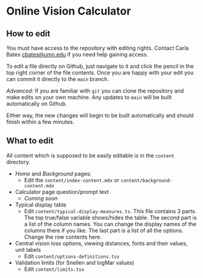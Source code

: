 # Online Vision Calculator

## How to edit

You must have access to the repository with editing rights. Contact Carla Bates <cbates@umn.edu> if you need help gaining access.

To edit a file directly on Github, just navigate to it and click the pencil in the top right corner of the file contents. Once you are happy with your edit you can commit it directly to the `main` branch.

*Advanced:* If you are familiar with `git` you can clone the repository and make edits on your own machine. Any updates to `main` will be built automatically on Github.

Either way, the new changes will begin to be built automatically and should finish within a few minutes.

## What to edit
All content which is supposed to be easily editable is in the `content` directory.

- *Home* and *Background* pages:
  - Edit the `content/index-content.mdx` or `content/background-content.mdx`
- Calculator page question/prompt text
  - *Coming soon*
- Typical display table
  - Edit `content/typical-display-measures.ts`. This file contains 3 parts. The top true/false variable shows/hides the table. The second part is a list of the column names. You can change the display names of the columns there if you like. The last part is a list of all the options. Change the row contents here.
- Central vision loss options, viewing distances, fonts and their values, unit labels
  - Edit `content/options-definitions.tsx`
- Validation limits (for Snellen and logMar values)
  - Edit `content/limits.tsx`
